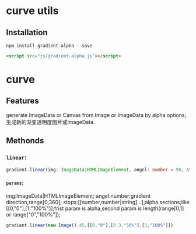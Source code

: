 # curve utils

## Installation

```shell
npm install gradient-alpha --save
```

```html
<script src="js/gradient-alpha.js"></script>
```

# curve

## Features

generate ImageData or Canvas from Image or ImageData by alpha options;
生成新的渐变透明度图片或ImageData.


## Methonds

### `linear`:

```typescript
gradient.linear(img: ImageData|HTMLImageElement, angel: number = 90, stops: number[] | Array<[number, number | string]> = [0, 1]):  ImageData|HTMLImageElement;
```
#### `params`:
img:ImageData|HTMLImageElement;
angel:number;gradient direction,range[0,360];
stops:[[number,number|string]...];alpha  sections;like [[0,"0"],[1:"100%"]];frist param is alpha,second param is length(range[0,1] or range["0","100%"]);

```typescript
gradient.linear(new Image(),45,[[0,"0"],[0.3,"50%"],[1,"100%"]])
```